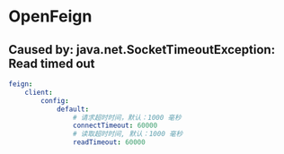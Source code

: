 # OpenFeign 

## Caused by: java.net.SocketTimeoutException: Read timed out

```yaml
feign:
    client:
        config:
            default:
                # 请求超时时间，默认：1000 毫秒
                connectTimeout: 60000
                # 读取超时时间, 默认：1000 毫秒
                readTimeout: 60000
```
